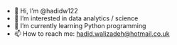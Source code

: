 - 👋 Hi, I’m @hadidw122
- 👀 I’m interested in data analytics / science
- 🌱 I’m currently learning Python programming
- 📫 How to reach me: hadid.walizadeh@hotmail.co.uk

<!---
hadidw122/hadidw122 is a ✨ special ✨ repository because its `README.md` (this file) appears on your GitHub profile.
You can click the Preview link to take a look at your changes.
--->
